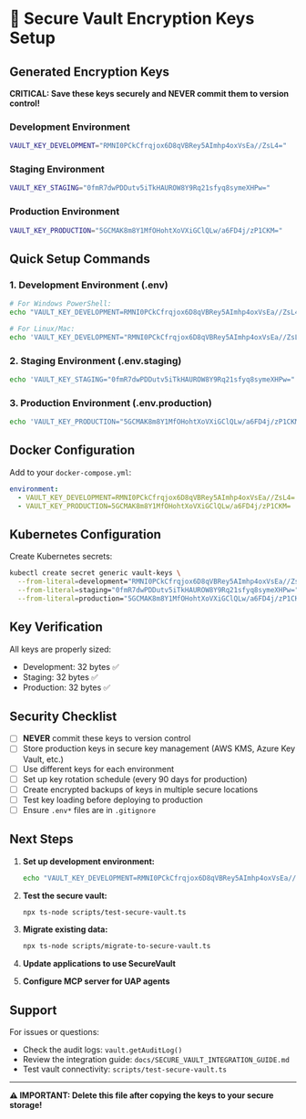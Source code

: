 # 🔐 Secure Vault Encryption Keys Setup

## Generated Encryption Keys

**CRITICAL: Save these keys securely and NEVER commit them to version control!**

### Development Environment
```bash
VAULT_KEY_DEVELOPMENT="RMNI0PCkCfrqjox6D8qVBRey5AImhp4oxVsEa//ZsL4="
```

### Staging Environment
```bash
VAULT_KEY_STAGING="0fmR7dwPDDutv5iTkHAUROW8Y9Rq21sfyq8symeXHPw="
```

### Production Environment
```bash
VAULT_KEY_PRODUCTION="5GCMAK8m8Y1MfOHohtXoVXiGClQLw/a6FD4j/zP1CKM="
```

## Quick Setup Commands

### 1. Development Environment (.env)
```bash
# For Windows PowerShell:
echo "VAULT_KEY_DEVELOPMENT=RMNI0PCkCfrqjox6D8qVBRey5AImhp4oxVsEa//ZsL4=" >> .env

# For Linux/Mac:
echo 'VAULT_KEY_DEVELOPMENT="RMNI0PCkCfrqjox6D8qVBRey5AImhp4oxVsEa//ZsL4="' >> .env
```

### 2. Staging Environment (.env.staging)
```bash
echo 'VAULT_KEY_STAGING="0fmR7dwPDDutv5iTkHAUROW8Y9Rq21sfyq8symeXHPw="' >> .env.staging
```

### 3. Production Environment (.env.production)
```bash
echo 'VAULT_KEY_PRODUCTION="5GCMAK8m8Y1MfOHohtXoVXiGClQLw/a6FD4j/zP1CKM="' >> .env.production
```

## Docker Configuration

Add to your `docker-compose.yml`:
```yaml
environment:
  - VAULT_KEY_DEVELOPMENT=RMNI0PCkCfrqjox6D8qVBRey5AImhp4oxVsEa//ZsL4=
  - VAULT_KEY_PRODUCTION=5GCMAK8m8Y1MfOHohtXoVXiGClQLw/a6FD4j/zP1CKM=
```

## Kubernetes Configuration

Create Kubernetes secrets:
```bash
kubectl create secret generic vault-keys \
  --from-literal=development="RMNI0PCkCfrqjox6D8qVBRey5AImhp4oxVsEa//ZsL4=" \
  --from-literal=staging="0fmR7dwPDDutv5iTkHAUROW8Y9Rq21sfyq8symeXHPw=" \
  --from-literal=production="5GCMAK8m8Y1MfOHohtXoVXiGClQLw/a6FD4j/zP1CKM="
```

## Key Verification

All keys are properly sized:
- Development: 32 bytes ✅
- Staging: 32 bytes ✅
- Production: 32 bytes ✅

## Security Checklist

- [ ] **NEVER** commit these keys to version control
- [ ] Store production keys in secure key management (AWS KMS, Azure Key Vault, etc.)
- [ ] Use different keys for each environment
- [ ] Set up key rotation schedule (every 90 days for production)
- [ ] Create encrypted backups of keys in multiple secure locations
- [ ] Test key loading before deploying to production
- [ ] Ensure `.env*` files are in `.gitignore`

## Next Steps

1. **Set up development environment:**
   ```bash
   echo "VAULT_KEY_DEVELOPMENT=RMNI0PCkCfrqjox6D8qVBRey5AImhp4oxVsEa//ZsL4=" >> .env
   ```

2. **Test the secure vault:**
   ```bash
   npx ts-node scripts/test-secure-vault.ts
   ```

3. **Migrate existing data:**
   ```bash
   npx ts-node scripts/migrate-to-secure-vault.ts
   ```

4. **Update applications to use SecureVault**

5. **Configure MCP server for UAP agents**

## Support

For issues or questions:
- Check the audit logs: `vault.getAuditLog()`
- Review the integration guide: `docs/SECURE_VAULT_INTEGRATION_GUIDE.md`
- Test vault connectivity: `scripts/test-secure-vault.ts`

---

**⚠️  IMPORTANT: Delete this file after copying the keys to your secure storage!** 
